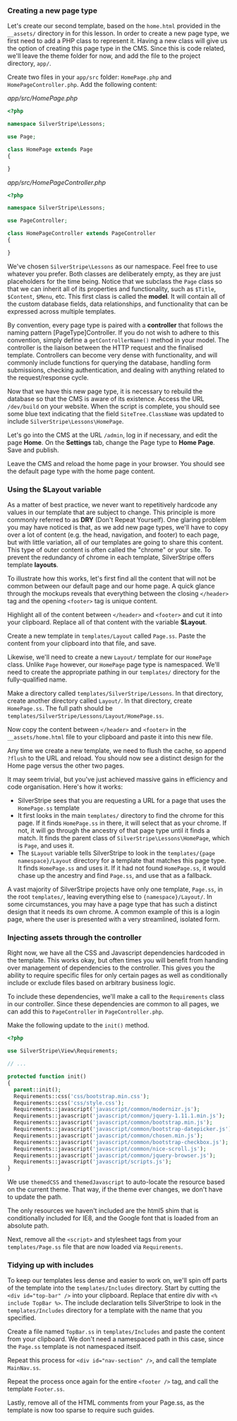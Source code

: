 ### Creating a new page type

Let's create our second template, based on the `home.html` provided in the `__assets/` directory in for this lesson. In order to create a new page type, we first need to add a PHP class to represent it. Having a new class will give us the option of creating this page type in the CMS. Since this is code related, we'll leave the theme folder for now, and add the file to the project directory, `app/`.

Create two files in your `app/src` folder: `HomePage.php` and `HomePageController.php`. Add the following content:

*app/src/HomePage.php*
```php
<?php

namespace SilverStripe\Lessons;

use Page;    

class HomePage extends Page 
{

}
```

*app/src/HomePageController.php*
```php
<?php

namespace SilverStripe\Lessons;

use PageController;    

class HomePageController extends PageController 
{

}
```


We've chosen `SilverStripe\Lessons` as our namespace. Feel free to use whatever you prefer. Both classes are deliberately empty, as they are just placeholders for the time being. Notice that we subclass the `Page` class so that we can inherit all of its properties and functionality, such as `$Title`, `$Content`, `$Menu`, etc. This first class is called the **model**. It will contain all of the custom database fields, data relationships, and functionality that can be expressed across multiple templates.

By convention, every page type is paired with a **controller** that follows the naming pattern [PageType]Controller. If you do not wish to adhere to this convention, simply define a `getControllerName()` method in your model. The controller is the liaison between the HTTP request and the finalised template. Controllers can become very dense with functionality, and will commonly include functions for querying the database, handling form submissions, checking authentication, and dealing with anything related to the request/response cycle.

Now that we have this new page type, it is necessary to rebuild the database so that the CMS is aware of its existence. Access the URL `/dev/build` on your website. When the script is complete, you should see some blue text indicating that the field `SiteTree.ClassName` was updated to include `SilverStripe\Lessons\HomePage`.

Let's go into the CMS at the URL `/admin`, log in if necessary, and edit the page **Home**. On the **Settings** tab, change the Page type to **Home Page**. Save and publish.

Leave the CMS and reload the home page in your browser. You should see the default page type with the home page content.

### Using the $Layout variable

As a matter of best practice, we never want to repetitively hardcode any values in our template that are subject to change. This principle is more commonly referred to as **DRY** (Don't Repeat Yourself). One glaring problem you may have noticed is that, as we add new page types, we'll have to copy over a lot of content (e.g. the head, navigation, and footer) to each page, but with little variation, all of our templates are going to share this content. This type of outer content is often called the "chrome" or your site. To prevent the redundancy of chrome in each template, SilverStripe offers template **layouts**.

To illustrate how this works, let's first find all the content that will not be common between our default page and our home page. A quick glance through the mockups reveals that everything between the closing `</header>` tag and the opening `<footer>` tag is unique content.

Highlight all of the content between `</header>` and `<footer>` and cut it into your clipboard. Replace all of that content with the variable **$Layout**.

Create a new template in `templates/Layout` called `Page.ss`. Paste the content from your clipboard into that file, and save.

Likewise, we'll need to create a new `Layout/` template for our `HomePage` class. Unlike `Page` however, our `HomePage` page type is namespaced. We'll need to create the appropriate pathing in our `templates/` directory for the fully-qualified name.

Make a directory called `templates/SilverStripe/Lessons`. In that directory, create another directory called `Layout/`. In that directory, create `HomePage.ss`. The full path should be `templates/SilverStripe/Lessons/Layout/HomePage.ss`.

Now copy the content between `</header>` and `<footer>` in the `__assets/home.html` file to your clipboard and paste it into this new file.

Any time we create a new template, we need to flush the cache, so append `?flush` to the URL and reload. You should now see a distinct design for the Home page versus the other two pages.

It may seem trivial, but you've just achieved massive gains in efficiency and code organisation. Here's how it works:

*   SilverStripe sees that you are requesting a URL for a page that uses the `HomePage.ss` template
*   It first looks in the main `templates/` directory to find the chrome for this page. If it finds `HomePage.ss` in there, it will select that as your chrome. If not, it will go through the ancestry of that page type until it finds a match. It finds the parent class of `SilverStripe\Lessons\HomePage`, which is `Page`, and uses it.
*   The `$Layout` variable tells SilverStripe to look in the `templates/{page namespace}/Layout` directory for a template that matches this page type. It finds `HomePage.ss` and uses it. If it had not found `HomePage.ss`, it would chase up the ancestry and find `Page.ss`, and use that as a fallback.

A vast majority of SilverStripe projects have only one template, `Page.ss`, in the root `templates/`, leaving everything else to `{namespace}/Layout/`. In some circumstances, you may have a page type that has such a distinct design that it needs its own chrome. A common example of this is a login page, where the user is presented with a very streamlined, isolated form.

### Injecting assets through the controller

Right now, we have all the CSS and Javascript dependencies hardcoded in the template. This works okay, but often times you will benefit from handing over management of dependencies to the controller. This gives you the ability to require specific files for only certain pages as well as conditionally include or exclude files based on arbitrary business logic.

To include these dependencies, we'll make a call to the `Requirements` class in our controller. Since these dependencies are common to all pages, we can add this to `PageController` in `PageController.php`.

Make the following update to the `init()` method.

```php
<?php

use SilverStripe\View\Requirements;

// ...

protected function init()
{
  parent::init();
  Requirements::css('css/bootstrap.min.css');
  Requirements::css('css/style.css');
  Requirements::javascript('javascript/common/modernizr.js');
  Requirements::javascript('javascript/common/jquery-1.11.1.min.js');
  Requirements::javascript('javascript/common/bootstrap.min.js');
  Requirements::javascript('javascript/common/bootstrap-datepicker.js');
  Requirements::javascript('javascript/common/chosen.min.js');
  Requirements::javascript('javascript/common/bootstrap-checkbox.js');
  Requirements::javascript('javascript/common/nice-scroll.js');
  Requirements::javascript('javascript/common/jquery-browser.js');
  Requirements::javascript('javascript/scripts.js');
}
```

We use `themedCSS` and `themedJavascript` to auto-locate the resource based on the current theme. That way, if the theme ever changes, we don't have to update the path.

The only resources we haven't included are the html5 shim that is conditionally included for IE8, and the Google font that is loaded from an absolute path.

Next, remove all the `<script>` and stylesheet tags from your `templates/Page.ss` file that are now loaded via `Requirements`.

### Tidying up with includes

To keep our templates less dense and easier to work on, we'll spin off parts of the template into the `templates/Includes` directory. Start by cutting the `<div id="top-bar" />` into your clipboard. Replace that entire div with `<% include TopBar %>`. The include declaration tells SilverStripe to look in the `templates/Includes` directory for a template with the name that you specified. 

Create a file named `TopBar.ss` in `templates/Includes` and paste the content from your clipboard. We don't need a namespaced path in this case, since the `Page.ss` template is not namespaced itself.

Repeat this process for `<div id="nav-section" />`, and call the template `MainNav.ss`.

Repeat the process once again for the entire `<footer />` tag, and call the template `Footer.ss`.

Lastly, remove all of the HTML comments from your Page.ss, as the template is now too sparse to require such guides.
